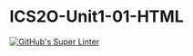 # ICS2O-Unit1-01-HTML

[![GitHub's Super Linter](https://github.com/Emmanuel-Fofeyin/ICS2O-Unit-01-HTML/workflows/GitHub's%20Super%20Linter/badge.svg)](https://github.com/Emmanuel-Fofeyin/ICS2O-Unit-01-HTML/actions)
